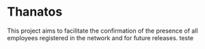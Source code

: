 # Thanatos 
This project aims to facilitate the confirmation of the presence of all employees registered in the network and for future releases.
teste
